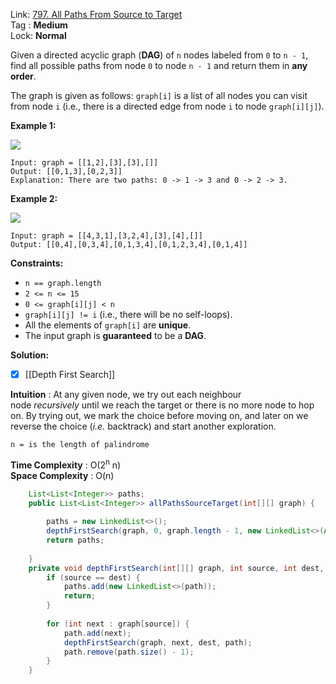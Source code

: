 Link: [797. All Paths From Source to Target](https://leetcode.com/problems/all-paths-from-source-to-target/) <br>
Tag : **Medium**<br>
Lock: **Normal**

Given a directed acyclic graph (**DAG**) of `n` nodes labeled from `0` to `n - 1`, find all possible paths from node `0` to node `n - 1` and return them in **any order**.

The graph is given as follows: `graph[i]` is a list of all nodes you can visit from node `i` (i.e., there is a directed edge from node `i` to node `graph[i][j]`).

**Example 1:**

![](https://assets.leetcode.com/uploads/2020/09/28/all_1.jpg)

```
Input: graph = [[1,2],[3],[3],[]]
Output: [[0,1,3],[0,2,3]]
Explanation: There are two paths: 0 -> 1 -> 3 and 0 -> 2 -> 3.
```

**Example 2:**

![](https://assets.leetcode.com/uploads/2020/09/28/all_2.jpg)

```
Input: graph = [[4,3,1],[3,2,4],[3],[4],[]]
Output: [[0,4],[0,3,4],[0,1,3,4],[0,1,2,3,4],[0,1,4]]
```

**Constraints:**

-   `n == graph.length`
-   `2 <= n <= 15`
-   `0 <= graph[i][j] < n`
-   `graph[i][j] != i` (i.e., there will be no self-loops).
-   All the elements of `graph[i]` are **unique**.
-   The input graph is **guaranteed** to be a **DAG**.


**Solution:**
- [x] [[Depth First Search]]

**Intuition** :
At any given node, we try out each neighbour node _recursively_ until we reach the target or there is no more node to hop on. By trying out, we mark the choice before moving on, and later on we reverse the choice (_i.e._ backtrack) and start another exploration.

```
n = is the length of palindrome
```
**Time Complexity** : O(2<sup>n</sup> n)<br>
**Space Complexity** : O(n)

```java
    List<List<Integer>> paths;
    public List<List<Integer>> allPathsSourceTarget(int[][] graph) {
        
        paths = new LinkedList<>();
        depthFirstSearch(graph, 0, graph.length - 1, new LinkedList<>(Arrays.asList(0)));
        return paths;
        
    }
    private void depthFirstSearch(int[][] graph, int source, int dest, List<Integer> path) {
        if (source == dest) {
            paths.add(new LinkedList<>(path));
            return;
        }
        
        for (int next : graph[source]) {
            path.add(next);
            depthFirstSearch(graph, next, dest, path);            
            path.remove(path.size() - 1);
        }
    }
```

